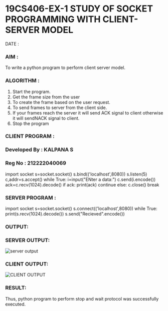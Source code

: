 # 19CS406-EX-1 STUDY OF SOCKET PROGRAMMING WITH CLIENT-SERVER MODEL

DATE :

### AIM :
To write a python program to perform client server model.


### ALGORITHM :
1. Start the program.
2. Get the frame size from the user
3. To create the frame based on the user request.
4. To send frames to server from the client side.
5. If your frames reach the server it will send ACK signal to client otherwise it will sendNACK signal to client.
6. Stop the program




### CLIENT PROGRAM :



### Developed By : KALPANA S
### Reg No : 212222040069


import socket
s=socket.socket()
s.bind(('localhost',8080))
s.listen(5)
c,addr=s.accept()
while True:
   i=input("ENter a data:")
   c.send(i.encode())
   ack=c.recv(1024).decode()
   if ack:
   	print(ack)
   	continue
   else:
   	c.close()
   	break
    
### SERVER PROGRAM :




import socket
s=socket.socket()
s.connect(('localhost',8080))
while True:
	print(s.recv(1024).decode())
	s.send("Recieved".encode())







### OUTPUT:
### SERVER OUTPUT:
![server output](https://github.com/Kalpanareshma/19CS406-EX-1/assets/122040453/73247d2a-81e7-45d5-b455-6cdcb5e1d22b)
### CLIENT OUTPUT:
![CLIENT OUTPUT](https://github.com/Kalpanareshma/19CS406-EX-1/assets/122040453/15b717be-4ee9-4dd5-a21d-2481e46af17b)





### RESULT:
Thus, python program to perform stop and wait protocol was successfully executed.


